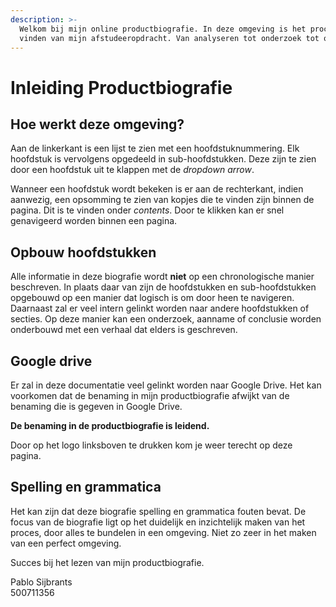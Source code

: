 ```yaml
---
description: >-
  Welkom bij mijn online productbiografie. In deze omgeving is het proces te
  vinden van mijn afstudeeropdracht. Van analyseren tot onderzoek tot ontwerp.
---
```


# Inleiding Productbiografie

## Hoe werkt deze omgeving?

Aan de linkerkant is een lijst te zien met een hoofdstuknummering. Elk hoofdstuk is vervolgens opgedeeld in sub-hoofdstukken. Deze zijn te zien door een hoofdstuk uit te klappen met de _dropdown arrow_.

Wanneer een hoofdstuk wordt bekeken is er aan de rechterkant, indien aanwezig, een opsomming te zien van kopjes die te vinden zijn binnen de pagina. Dit is te vinden onder _contents_. Door te klikken kan er snel genavigeerd worden binnen een pagina.

## Opbouw hoofdstukken

Alle informatie in deze biografie wordt **niet** op een chronologische manier beschreven. In plaats daar van zijn de hoofdstukken en sub-hoofdstukken opgebouwd op een manier dat logisch is om door heen te navigeren. Daarnaast zal er veel intern gelinkt worden naar andere hoofdstukken of secties. Op deze manier kan een onderzoek, aanname of conclusie worden onderbouwd met een verhaal dat elders is geschreven.

## Google drive

Er zal in deze documentatie veel gelinkt worden naar Google Drive. Het kan voorkomen dat de benaming in mijn productbiografie afwijkt van de benaming die is gegeven in Google Drive.

**De benaming in de productbiografie is leidend.**

Door op het logo linksboven te drukken kom je weer terecht op deze pagina.

## Spelling en grammatica

Het kan zijn dat deze biografie spelling en grammatica fouten bevat. De focus van de biografie ligt op het duidelijk en inzichtelijk maken van het proces, door alles te bundelen in een omgeving. Niet zo zeer in het maken van een perfect omgeving.





Succes bij het lezen van mijn productbiografie.  
  
Pablo Sijbrants  
500711356



 



